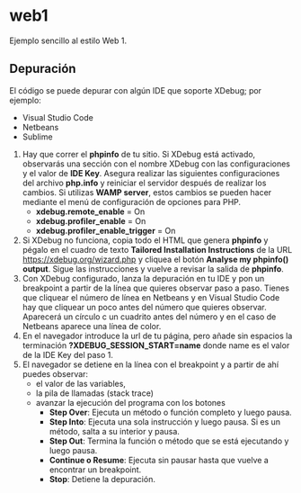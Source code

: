 # web1
Ejemplo sencillo al estilo Web 1.
## Depuración
El código se puede depurar con algún IDE que soporte XDebug; por ejemplo:
  - Visual Studio Code
  - Netbeans
  - Sublime
1. Hay que correr el **phpinfo** de tu sitio. Si XDebug está activado,
  observarás una sección con el nombre XDebug con las configuraciones y el
  valor de **IDE Key**. Asegura realizar las siguientes configuraciones
  del archivo **php.info** y reiniciar el servidor después de realizar los
  cambios. Si utilizas **WAMP server**, estos cambios se pueden hacer
  mediante el menú de configuración de opciones para PHP.
    - **xdebug.remote_enable** = On
    - **xdebug.profiler_enable** = On
    - **xdebug.profiler_enable_trigger** = On
2. Si XDebug no funciona, copia todo el HTML que genera **phpinfo** y
  pégalo en el cuadro de texto **Tailored Installation Instructions** de
  la URL https://xdebug.org/wizard.php y cliquea el botón
  **Analyse my phpinfo() output**. Sigue las instrucciones y vuelve a
  revisar la salida de **phpinfo**.
3. Con XDebug configurado, lanza la depuración en tu IDE y pon un
  breakpoint a partir de la línea que quieres observar paso a paso. Tienes
  que cliquear el número de línea en Netbeans y en Visual Studio Code hay
  que cliquear un poco antes del número que quieres observar. Aparecerá
  un círculo c un cuadrito antes del número y en el caso de Netbeans
  aparece una línea de color.
4. En el navegador introduce la url de tu página, pero añade sin espacios
  la terminación **?XDEBUG_SESSION_START=name** donde name es el valor de
  la IDE Key del paso 1.
5. El navegador se detiene en la línea con el breakpoint y a partir de ahí
  puedes observar:
    - el valor de las variables,
    - la pila de llamadas (stack trace)
    - avanzar la ejecución del programa con los botones
      - **Step Over**: Ejecuta un método o función completo y luego pausa.
      - **Step Into**: Ejecuta una sola instrucción y luego pausa. Si es
        un método, salta a su interior y pausa.
      - **Step Out**: Termina la función o método que se está ejecutando y
        luego pausa.
      - **Continue o Resume**: Ejecuta sin pausar hasta que vuelve a
        encontrar un breakpoint.
      - **Stop**: Detiene la depuración.